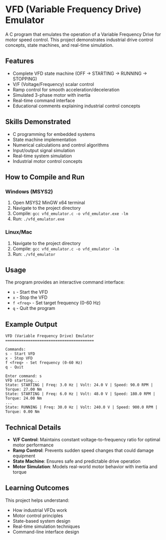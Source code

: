 # VFD (Variable Frequency Drive) Emulator

A C program that emulates the operation of a Variable Frequency Drive for motor speed control. This project demonstrates industrial drive control concepts, state machines, and real-time simulation.

## Features

- Complete VFD state machine (OFF → STARTING → RUNNING → STOPPING)
- V/F (Voltage/Frequency) scalar control
- Ramp control for smooth acceleration/deceleration
- Simulated 3-phase motor with inertia
- Real-time command interface
- Educational comments explaining industrial control concepts

## Skills Demonstrated

- C programming for embedded systems
- State machine implementation
- Numerical calculations and control algorithms
- Input/output signal simulation
- Real-time system simulation
- Industrial motor control concepts

## How to Compile and Run

### Windows (MSYS2)
1. Open MSYS2 MinGW x64 terminal
2. Navigate to the project directory
3. Compile: `gcc vfd_emulator.c -o vfd_emulator.exe -lm`
4. Run: `./vfd_emulator.exe`

### Linux/Mac
1. Navigate to the project directory
2. Compile: `gcc vfd_emulator.c -o vfd_emulator -lm`
3. Run: `./vfd_emulator`

## Usage

The program provides an interactive command interface:

- `s` - Start the VFD
- `x` - Stop the VFD
- `f <freq>` - Set target frequency (0-60 Hz)
- `q` - Quit the program

## Example Output

```
VFD (Variable Frequency Drive) Emulator
=======================================

Commands:
s - Start VFD
x - Stop VFD
f <freq> - Set frequency (0-60 Hz)
q - Quit

Enter command: s
VFD starting...
State: STARTING | Freq: 3.0 Hz | Volt: 24.0 V | Speed: 90.0 RPM | Torque: 27.00 Nm
State: STARTING | Freq: 6.0 Hz | Volt: 48.0 V | Speed: 180.0 RPM | Torque: 24.00 Nm
...
State: RUNNING | Freq: 30.0 Hz | Volt: 240.0 V | Speed: 900.0 RPM | Torque: 0.00 Nm
```

## Technical Details

- **V/F Control**: Maintains constant voltage-to-frequency ratio for optimal motor performance
- **Ramp Control**: Prevents sudden speed changes that could damage equipment
- **State Machine**: Ensures safe and predictable drive operation
- **Motor Simulation**: Models real-world motor behavior with inertia and torque

## Learning Outcomes

This project helps understand:
- How industrial VFDs work
- Motor control principles
- State-based system design
- Real-time simulation techniques
- Command-line interface design
